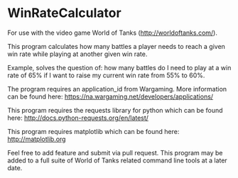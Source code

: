 WinRateCalculator
=================
For use with the video game World of Tanks (http://worldoftanks.com/).

This program calculates how many battles a player needs to reach a given win rate while playing at another given win rate.

Example, solves the question of: how many battles do I need to play at a win rate of 65% if I want to raise my current win rate from 55% to 60%.

The program requires an application_id from Wargaming. More information can be found here: https://na.wargaming.net/developers/applications/

This program requires the requests library for python which can be found here: http://docs.python-requests.org/en/latest/

This program requires matplotlib which can be found here: http://matplotlib.org

Feel free to add feature and submit via pull request. This program may be added to a full suite of World of Tanks related command line tools at a later date.
